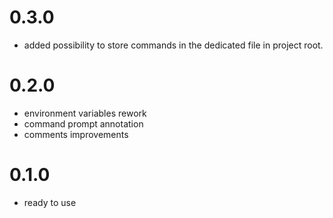 # 0.3.0
- added possibility to store commands in the dedicated file in project root.
# 0.2.0
- environment variables rework
- command prompt annotation
- comments improvements
# 0.1.0
- ready to use
